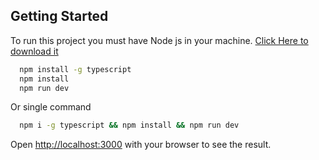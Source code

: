 ## Getting Started

To run this project you must have Node js in your machine. [Click Here to download it](https://nodejs.org/en/download)

```bash
  npm install -g typescript
  npm install
  npm run dev
```

Or single command

```bash
  npm i -g typescript && npm install && npm run dev
```

Open [http://localhost:3000](http://localhost:3000) with your browser to see the result.
